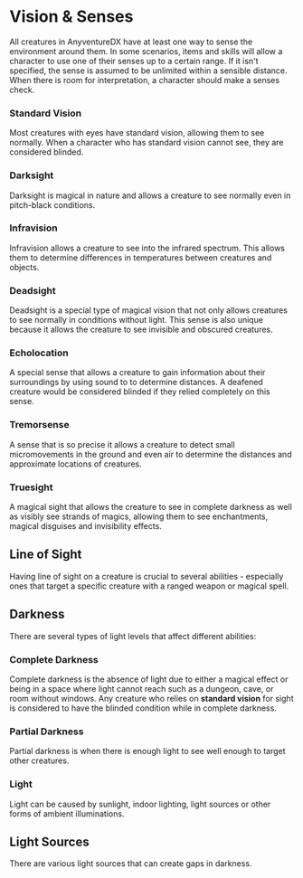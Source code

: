 # Vision & Senses

<div class="triangle-line"></div>

All creatures in AnyventureDX have at least one way to sense the environment around them. In some scenarios, items and skills will allow a character to use one of their senses up to a certain range. If it isn't specified, the sense is assumed to be unlimited within a sensible distance. When there is room for interpretation, a character should make a senses check.

### Standard Vision
Most creatures with eyes have standard vision, allowing them to see normally. When a character who has standard vision cannot see, they are considered blinded.

### Darksight
Darksight is magical in nature and allows a creature to see normally even in pitch-black conditions.

### Infravision
Infravision allows a creature to see into the infrared spectrum. This allows them to determine differences in temperatures between creatures and objects.

### Deadsight
Deadsight is a special type of magical vision that not only allows creatures to see normally in conditions without light. This sense is also unique because it allows the creature to see invisible and obscured creatures.

### Echolocation
A special sense that allows a creature to gain information about their surroundings by using sound to to determine distances. A deafened creature would be considered blinded if they relied completely on this sense.

### Tremorsense
A sense that is so precise it allows a creature to detect small micromovements in the ground and even air to determine the distances and approximate locations of creatures.

### Truesight
A magical sight that allows the creature to see in complete darkness as well as visibly see strands of magics, allowing them to see enchantments, magical disguises and invisibility effects.


<div class="triangle-line"></div>

## Line of Sight

Having line of sight on a creature is crucial to several abilities - especially ones that target a specific creature with a ranged weapon or magical spell.


<div class="triangle-line"></div>

## Darkness

There are several types of light levels that affect different abilities:

### Complete Darkness

Complete darkness is the absence of light due to either a magical effect or being in a space where light cannot reach such as a dungeon, cave, or room without windows. Any creature who relies on <b>standard vision</b> for sight is considered to have the blinded condition while in complete darkness. 

### Partial Darkness

Partial darkness is when there is enough light to see well enough to target other creatures. 

### Light 

Light can be caused by sunlight, indoor lighting, light sources or other forms of ambient illuminations.


## Light Sources

There are various light sources that can create gaps in darkness.




